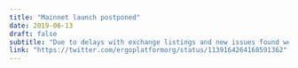 ```yaml
---
title: "Mainnet launch postponed"
date: 2019-06-13
draft: false
subtitle: "Due to delays with exchange listings and new issues found we've decided to postpone the mainnet launch till June 28. Thank you for your patience and continued support!" 
link: "https://twitter.com/ergoplatformorg/status/1139164264168591362"
---
```

